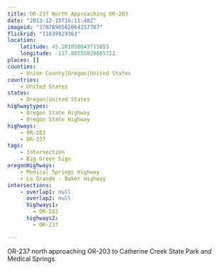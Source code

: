 ```yaml
---
title: OR-237 North Approaching OR-203
date: "2013-12-15T16:11:48Z"
imageid: "3707890562064157787"
flickrid: "11839929363"
location:
    latitude: 45.201050843715855
    longitude: -117.86555929865722
places: []
counties:
    - Union County|Oregon|United States
countries:
    - United States
states:
    - Oregon|United States
highwaytypes:
    - Oregon State Highway
    - Oregon State Highway
highways:
    - OR-203
    - OR-237
tags:
    - Intersection
    - Big Green Sign
oregonHighways:
    - Medical Springs Highway
    - La Grande - Baker Highway
intersections:
    - overlap1: null
      overlap2: null
      highways1:
        - OR-203
      highways2:
        - OR-237

---
```

OR-237 north approaching OR-203 to Catherine Creek State Park and Medical Springs.